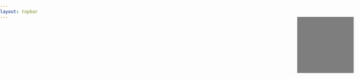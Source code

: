 ```yaml
---
layout: topbar
---
```


<html lang="en">
<head>
    <meta charset="UTF-8">
    <meta name="viewport" content="width=device-width, initial-scale=1.0">
    <title>Galería virtual astronómica</title>
    <style>
        body, html {
            margin: 0;
            padding: 0;
            overflow: hidden;
        }
        canvas {
            display: block;
        }
        #roomIndicator {
            position: absolute;
            top: 10px;
            left: 10px;
            padding: 5px 10px;
            background-color: rgba(0, 0, 0, 0.5);
            color: white;
            font-family: Arial, sans-serif;
        }
        #minimap {
            position: absolute;
            top: 50px;
            right: 20px;
            width: 150px;
            height: 150px;
            background-color: rgba(0, 0, 0, 0.5);
        }
        #minimap canvas {
            width: 100%;
            height: 100%;
        }
    </style>
</head>
<body>
    <canvas id="gameCanvas"></canvas>
    <!-- <div id="roomIndicator">Room: 1</div> -->
    <div id="minimap"><canvas id="minimapCanvas"></canvas></div>
    <script>
        const canvas = document.getElementById('gameCanvas');
        const ctx = canvas.getContext('2d');
        //const roomIndicator = document.getElementById('roomIndicator');
        const minimapCanvas = document.getElementById('minimapCanvas');
        const minimapCtx = minimapCanvas.getContext('2d');
        canvas.width = window.innerWidth;
        canvas.height = window.innerHeight;
        minimapCanvas.width = 100;
        minimapCanvas.height = 100;

        let map = [];

        // Player settings
        const player = {
            x: 15,
            y: 2,
            angle: 0,
            speed: 0,
            turnSpeed: 0,
            minDistanceToWall: 0.1,
            maxDistanceToTexture: 1
        };

        let currentRoom = null;
        const textures = {};
        let skyTexture = null;
        let floorTexture = null;

        function preloadTextures(urls) {
            const promises = Object.entries(urls).map(([key, url]) => {
                return new Promise((resolve, reject) => {
                    if (textures[key]) {
                        resolve();
                    } else {
                        const img = new Image();
                        img.src = url;
                        img.onload = () => {
                            textures[key] = createMipmaps(img);
                            resolve();
                        };
                        img.onerror = reject;
                    }
                });
            });
            return Promise.all(promises);
        }

        function preloadSkyAndFloorTextures(skyUrl, floorUrl) {
            return new Promise((resolve, reject) => {
                const skyImg = new Image();
                skyImg.src = skyUrl;
                skyImg.onload = () => {
                    skyTexture = skyImg;
                    const floorImg = new Image();
                    floorImg.src = floorUrl;
                    floorImg.onload = () => {
                        floorTexture = floorImg;
                        resolve();
                    };
                    floorImg.onerror = reject;
                };
                skyImg.onerror = reject;
            });
        }

        function createMipmaps(image) {
            const mipmaps = [image];
            let width = image.width / 2;
            let height = image.height / 2;
            while (width >= 1 && height >= 1) {
                const canvas = document.createElement('canvas');
                canvas.width = width;
                canvas.height = height;
                const ctx = canvas.getContext('2d');
                ctx.drawImage(image, 0, 0, width, height);
                mipmaps.push(canvas);
                width /= 2;
                height /= 2;
            }
            return mipmaps;
        }

        function handleInput() {
            window.addEventListener('keydown', (e) => {
                switch (e.keyCode) {
                    case 37: player.turnSpeed = -0.05; break;
                    case 39: player.turnSpeed = 0.05; break;
                    case 38: player.speed = 0.1; break;
                    case 40: player.speed = -0.1; break;
                }
            });

            window.addEventListener('keyup', (e) => {
                switch (e.keyCode) {
                    case 37:
                    case 39: player.turnSpeed = 0; break;
                    case 38:
                    case 40: player.speed = 0; break;
                }
            });
        }

        function update() {
            player.angle += player.turnSpeed;
            const moveStep = player.speed;
            const newX = player.x + Math.cos(player.angle) * moveStep;
            const newY = player.y + Math.sin(player.angle) * moveStep;

            if (isValidMove(newX, newY)) {
                player.x = newX;
                player.y = newY;
            }

//            checkRoomTransition();
        }

        function isValidMove(newX, newY) {
            const mapX = Math.floor(newX);
            const mapY = Math.floor(newY);
            if (newX < 0 || newX >= map[0].length || newY < 0 || newY >= map.length) {
                return false;
            }
            if (map[mapY][mapX] !== 0) {
                return false;
            }
            return true;
        }

//        function checkRoomTransition() {
//            const mapX = Math.floor(player.x);
//           const mapY = Math.floor(player.y);
//            const room = map[mapY][mapX];
//            if (room !== currentRoom && room !== 0 && roomTextures[room]) {
//                currentRoom = room;
//                roomIndicator.innerText = `Room: ${room}`;
//                preloadTextures({ [room]: roomTextures[room] }).then(() => {
//                    draw();
//                });
//            }
//        }

        function castRay(angle) {
            let x = player.x;
            let y = player.y;
            const sin = Math.sin(angle);
            const cos = Math.cos(angle);

            while (true) {
                x += cos * 0.01;
                y += sin * 0.01;
                const mapX = Math.floor(x);
                const mapY = Math.floor(y);

                if (map[mapY][mapX] !== 0) {
                    const dist = Math.sqrt((x - player.x) ** 2 + (y - player.y) ** 2);
                    const hitX = x - mapX;
                    const hitY = y - mapY;
                    const hitOffset = Math.abs(hitX) > Math.abs(hitY) ? hitX : hitY;
                    return { dist, texture: textures[map[mapY][mapX]], hitOffset, mapX, mapY };
                }
            }
        }

        function draw() {
            ctx.clearRect(0, 0, canvas.width, canvas.height);

            // Dibujar cielo rotado
            if (skyTexture) {
                const skyWidth = skyTexture.width;
                const skyHeight = skyTexture.height;
                const skyOffset = ((player.angle*0.1 + 8* Math.PI) / (2 * Math.PI)) * skyWidth % skyWidth;

                ctx.drawImage(skyTexture, skyOffset, 0, skyWidth - skyOffset, skyHeight, 0, 0, canvas.width, canvas.height / 2);
                if (skyOffset > 0) {
                    ctx.drawImage(skyTexture, 0, 0, skyOffset, skyHeight, canvas.width - (skyOffset / skyWidth) * canvas.width, 0, (skyOffset / skyWidth) * canvas.width, canvas.height / 2);
                }
            }

            // Dibujar suelo rotado
            if (floorTexture) {
                const floorWidth = floorTexture.width;
                const floorHeight = floorTexture.height;
                const floorOffset = ((player.angle*0.1 + 8* Math.PI) / (2 * Math.PI)) * floorWidth % floorWidth;

                ctx.drawImage(floorTexture, floorOffset, 0, floorWidth - floorOffset, floorHeight, 0, canvas.height / 2, canvas.width, canvas.height / 2);
                if (floorOffset > 0) {
                    ctx.drawImage(floorTexture, 0, 0, floorOffset, floorHeight, canvas.width - (floorOffset / floorWidth) * canvas.width, canvas.height / 2, (floorOffset / floorWidth) * canvas.width, canvas.height / 2);
                }
            }

            // Dibujar paredes
            const fov = Math.PI / 2;
            const numRays = canvas.width;
            const rayAngleStep = fov / numRays;

            for (let i = 0; i < numRays; i++) {
                const rayAngle = player.angle - fov / 2 + i * rayAngleStep;
                const { dist, texture, hitOffset } = castRay(rayAngle);
                const lineHeight = Math.min(canvas.height, canvas.height / dist);
                const lineOffset = (canvas.height - lineHeight) / 2;

                if (texture) {
                    const textureX = Math.floor(hitOffset * texture[0].width);
                    const textureY = 0;
                    const textureWidth = 1;
                    const textureHeight = texture[0].height;

                    ctx.drawImage(texture[0],textureX, textureY, textureWidth, textureHeight,i, lineOffset, 1,lineHeight);
                } else {
                    ctx.fillStyle = 'black';
                    ctx.fillRect(i, lineOffset, 1, lineHeight);
                }
            }

            // Dibujar minimapa
            minimapCtx.clearRect(0, 0, minimapCanvas.width, minimapCanvas.height);
            const scale = minimapCanvas.width / map[0].length;
            minimapCtx.fillStyle = 'white';
            for (let y = 0; y < map.length; y++) {
                for (let x = 0; x < map[y].length; x++) {
                    if (map[y][x] !== 0) {
                        minimapCtx.fillRect(x * scale, y * scale, scale, scale);
                    }
                }
            }
            minimapCtx.fillStyle = 'red';
            minimapCtx.fillRect(player.x * scale - scale, player.y * scale - scale, scale, scale);

            // Falta agregarle el display del FoV

        }

        function gameLoop() {
            update();
            draw();
            requestAnimationFrame(gameLoop);
        }

        function init() {
            handleInput();
            fetch('https://raw.githubusercontent.com/nicomedinap/nicomedinap.github.io/master/apuntes/JavaScript/textures.json')
                .then(response => response.json())
                .then(data => {
                    skyTextureUrl = data.skyTexture;
                    floorTextureUrl = data.floorTexture;
                    roomTextures = data.roomTextures;

                    return preloadSkyAndFloorTextures(skyTextureUrl, floorTextureUrl);
                })
                .then(() => preloadTextures(roomTextures))
                .then(() => fetch('https://raw.githubusercontent.com/nicomedinap/nicomedinap.github.io/master/apuntes/JavaScript/Mapa.js'))
                .then(response => response.text())
                .then(script => {
                    const mapaMatch = script.match(/const map = (\[[\s\S]*?\]);/);
                    if (mapaMatch) {
                        map = JSON.parse(mapaMatch[1]);
                        //currentRoom = map[Math.floor(player.y)][Math.floor(player.x)];
                        //roomIndicator.innerText = `Room: ${currentRoom}`;
                        gameLoop();
                    } else {
                        throw new Error('No se pudo encontrar el mapa en el script.');
                    }
                })
                .catch(console.error);
        }

        init();
    </script>
</body>
</html>
